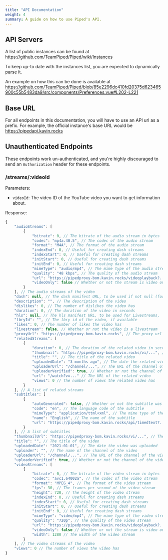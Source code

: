 ```yaml
---
title: "API Documentation"
weight: 4
summary: A guide on how to use Piped's API.
---
```


## API Servers

A list of public instances can be found at https://github.com/TeamPiped/Piped/wiki/Instances

To keep up-to date with the instances list, you are expected to dynamically parse it.

An example on how this can be done is available at https://github.com/TeamPiped/Piped/blob/85e2296dc410fd20375d623465900c55b5483da9/src/components/Preferences.vue#L202-L221

## Base URL

For all endpoints in this documentation, you will have to use an API url as a prefix. For example, the official instance's base URL would be https://pipedapi.kavin.rocks

## Unauthenticated Endpoints

These endpoints work un-authenticated, and you're highly discouraged to send an `Authorization` header for these endpoints.

### /streams/:videoId

Parameters:

-   `videoId`: The video ID of the YouTube video you want to get information about.

Response:

```javascript
{
	"audioStreams": [
		{
			"bitrate": 0, // The bitrate of the audio stream in bytes
			"codec": "mp4a.40.5", // The codec of the audio stream
			"format": "M4A", // The format of the audio stream
			"indexEnd": 0, // Useful for creating dash streams
			"indexStart": 0, // Useful for creating dash streams
			"initStart": 0, // Useful for creating dash streams
			"initEnd": 0, // Useful for creating dash streams
			"mimeType": "audio/mp4", // The mime type of the audio stream
			"quality": "48 kbps", // The quality of the audio stream
			"url": "https://pipedproxy-bom.kavin.rocks/videoplayback?...", // The stream's URL
			"videoOnly": false // Whether or not the stream is video only
		}
	], // The audio streams of the video
	"dash": null, // The dash manifest URL, to be used if not null (for OTF streams)
	"description": "", // The description of the video
	"dislikes": 0, // The number of dislikes the video has
	"duration": 0, // The duration of the video in seconds
	"hls": null, // The hls manifest URL, to be used for Livestreams,
    "lbryId": "", // The lbry id of the video, if available
    "likes": 0, // The number of likes the video has
    "livestream": false, // Whether or not the video is a livestream
    "proxyUrl": "https://pipedproxy-bom.kavin.rocks", // The proxy url to be used for rewrites
    "relatedStreams": [
        {
            "duration": 0, // The duration of the related video in seconds
            "thumbnail": "https://pipedproxy-bom.kavin.rocks/vi/...", // The thumbnail of the related video
            "title": "", // The title of the related video
            "uploadedDate": "3 months ago", // The date the related video was uploaded
            "uploaderUrl": "/channel/...", // The URL of the channel of the related video
            "uploaderVerified": true, // Whether or not the channel of the related video is verified
            "url": "/watch?v=..." // The URL of the related video
            "views": 0 // The number of views the related video has
        }
    ], // A list of related streams
    "subtitles": [
        {
            "autoGenerated": false, // Whether or not the subtitle was auto-generated
            "code": "en", // The language code of the subtitle
            "mimeType": "application/ttml+xml", // The mime type of the subtitle
            "name": "English", // The name of the subtitle
            "url": "https://pipedproxy-bom.kavin.rocks/api/timedtext?..." // The URL of the subtitle
        }
    ], // A list of subtitles
    "thumbnailUrl": "https://pipedproxy-bom.kavin.rocks/vi/...", // The thumbnail of the video
    "title": "", // The title of the video
    "uploadedDate": "2021-01-01", // The date the video was uploaded
    "uploader": "", // The name of the channel of the video
    "uploaderUrl": "/channel/...", // The URL of the channel of the video
    "uploaderVerified": true, // Whether or not the channel of the video is verified
    "videoStreams": [
        {
            "bitrate": 0, // The bitrate of the video stream in bytes
            "codec": "avc1.64002a", // The codec of the video stream
            "format": "MPEG_4", // The format of the video stream
            "fps": 30, // The frames per second of the video stream
            "height": 720, // The height of the video stream
            "indexEnd": 0, // Useful for creating dash streams
            "indexStart": 0, // Useful for creating dash streams
            "initStart": 0, // Useful for creating dash streams
            "initEnd": 0, // Useful for creating dash streams
            "mimeType": "video/mp4", // The mime type of the video stream
            "quality": "720p", // The quality of the video stream
            "url": "https://pipedproxy-bom.kavin.rocks/videoplayback?...", // The stream's URL
            "videoOnly": false // Whether or not the stream is video only
            "width": 1280 // The width of the video stream
        }
    ], // The video streams of the video
    "views": 0 // The number of views the video has
}
```
